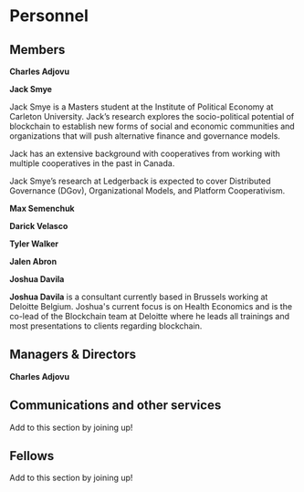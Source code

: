 # Personnel

## Members

**Charles Adjovu**

**Jack Smye**

Jack Smye is a Masters student at the Institute of Political Economy at Carleton University. Jack’s research explores the socio-political potential of blockchain to establish new forms of social and economic communities and organizations that will push alternative finance and governance models.

Jack has an extensive background with cooperatives from working with multiple cooperatives in the past in Canada.

Jack Smye’s research at Ledgerback is expected to cover Distributed Governance \(DGov\), Organizational Models, and Platform Cooperativism.

**Max Semenchuk**

**Darick Velasco**

**Tyler Walker**

**Jalen Abron**

**Joshua Davila**

**Joshua Davila** is a consultant currently based in Brussels working at Deloitte Belgium. Joshua's current focus is on Health Economics and is the co-lead of the Blockchain team at Deloitte where he leads all trainings and most presentations to clients regarding blockchain.

## Managers & Directors

**Charles Adjovu**

## Communications and other services

Add to this section by joining up!

## Fellows

Add to this section by joining up!

